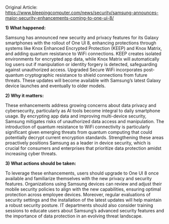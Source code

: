 Original Article: https://www.bleepingcomputer.com/news/security/samsung-announces-major-security-enhancements-coming-to-one-ui-8/

**1) What happened:**

Samsung has announced new security and privacy features for its Galaxy smartphones with the rollout of One UI 8, enhancing protections through systems like Knox Enhanced Encrypted Protection (KEEP) and Knox Matrix, and adding quantum resistance to WiFi connections. KEEP creates isolated environments for encrypted app data, while Knox Matrix will automatically log users out if manipulation or identity forgery is detected, safeguarding against unauthorized access. Upgraded Secure WiFi incorporates post-quantum cryptographic resistance to shield connections from future threats. These updates will become available with Samsung’s latest Galaxy device launches and eventually to older models.

**2) Why it matters:**

These enhancements address growing concerns about data privacy and cybersecurity, particularly as AI tools become integral to daily smartphone usage. By encrypting app data and improving multi-device security, Samsung mitigates risks of unauthorized data access and manipulation. The introduction of quantum resistance to WiFi connectivity is particularly significant given emerging threats from quantum computing that could potentially decrypt current encryption standards. Strengthening these areas proactively positions Samsung as a leader in device security, which is crucial for consumers and enterprises that prioritize data protection amidst increasing cyber threats.

**3) What actions should be taken:**

To leverage these enhancements, users should upgrade to One UI 8 once available and familiarize themselves with the new privacy and security features. Organizations using Samsung devices can review and adjust their mobile security policies to align with the new capabilities, ensuring optimal protection across employee devices. Moreover, regular evaluations of security settings and the installation of the latest updates will help maintain a robust security posture. IT departments should also consider training sessions to educate users about Samsung’s advanced security features and the importance of data protection in an evolving threat landscape.
